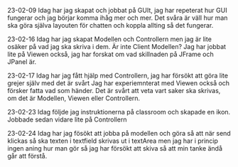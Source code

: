 23-02-09
Idag har jag skapat och jobbat på GUIt, jag
har repeterat hur GUI fungerar och jag börjar
komma ihåg mer och mer.
Det svåra är väll hur man ska göra själva layouten
för chatten och koppla allting så det fungerar.

23-02-16
Idag har jag skapat Modellen och Controllern
men jag är lite osäker på vad jag ska skriva
i dem. Är inte Client Modellen? Jag har
jobbat lite på Viewen också, jag har forskat om
vad skillnaden på JFrame och JPanel är.

23-02-17
Idag har jag fått hjälp med Controllern, jag har
försökt att göra lite grejer själv med det är svårt
Jag har experiemnterat med Viewen också och försker
fatta vad som händer. 
Det är svårt att veta vart
saker ska skrivas, om det är Modellen, Viewen eller
Controllern.

23-02-23
Idag följde jag instruktionerna på classroom och skapade
en ikon. Jobbade sedan vidare lite på Controllern

23-02-24
Idag har jag fösökt att jobba på modellen och
göra så att när send klickas så ska texten i 
textfield skrivas ut i textArea men jag har i
princip ingen aning hur man gör så jag har försökt
att skiva så att min tanke ändå går att förstå.